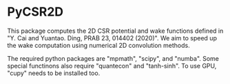 # PyCSR2D

This package computes the 2D CSR potential and wake functions defined in "Y. Cai and Yuantao. Ding, PRAB 23, 014402 (2020)". We aim to speed up the wake computation using numerical 2D convolution methods.

The required python packages are "mpmath", "scipy", and "numba". 
Some special functinons also require "quantecon" and "tanh-sinh".
To use GPU, "cupy" needs to be installed too.

